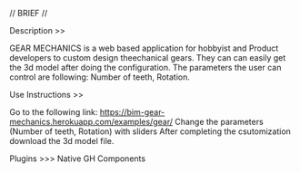 // BRIEF //

Description >>

GEAR MECHANICS is a web based application for hobbyist and Product developers to custom design theechanical gears. They can can easily get the 3d model after doing the configuration. The parameters the user can control are following: Number of teeth, Rotation.

Use Instructions >>

Go to the following link: https://bim-gear-mechanics.herokuapp.com/examples/gear/ Change the parameters (Number of teeth, Rotation) with sliders After completing the csutomization download the 3d model file.

Plugins >>> Native GH Components
